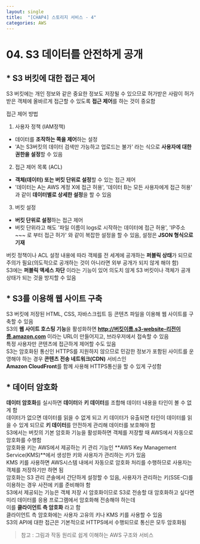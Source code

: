 ```yaml
---
layout: single
title:  "[CHAP4] 스토리지 서비스 - 4"
categories: AWS
---
```


# 04. S3 데이터를 안전하게 공개

## * S3 버킷에 대한 접근 제어

S3 버킷에는 개인 정보와 같은 중요한 정보도 저장될 수 있으므로 허가받은 사람이 허가받은 객체에 올바르게 접근할 수 있도록 **접근 제어**를 하는 것이 중요함  

접근 제어 방법
1. 사용자 정책 (IAM정책)
  - 데이터를 **조작하는 쪽을 제어**하는 설정
  - 'A는 S3버킷의 데이터 검색만 가능하고 업로드는 불가' 라는 식으로 **사용자에 대한 권한을 설정**할 수 있음

2. 접근 제어 목록 (ACL)
  - **객체(데이터) 또는 버킷 단위로 설정**할 수 있는 접근 제어
  - '데이터는 A는 AWS 계정 X에 접근 허용', '데이터 B는 모든 사용자에게 접근 허용' 과 같이 **데이터별로 상세한 설정**을 할 수 있음

3. 버킷 설정
  - **버킷 단위로 설정**하는 접근 제어
  - 버킷 단위라고 해도 '파일 이름이 logs로 시작하는 데이터에 접근 허용', 'IP주소 ~~~ 로 부터 접근 허가' 와 같이 복잡한 설정을 할 수 있음, 설정은 **JSON 형식으로 기재**

버킷 정책이나 ACL 설정 내용에 따라 객체를 전 세계에 공개하는 **퍼블릭 상태**가 되므로 주의가 필요(의도적으로 공개하는 것이 아니라면 외부 공개가 되지 않게 해야 함)  
S3에는 **퍼블릭 액세스 차단** 이라는 기능이 있어 의도치 않게 S3 버킷이나 객체가 공개 상태가 되는 것을 방지할 수 있음  


## * S3를 이용해 웹 사이트 구축

S3 버킷에 저장된 HTML, CSS, 자바스크립트 등 콘텐츠 파일을 이용해 웹 사이트를 구축할 수 있음  
S3의 **웹 사이트 호스팅 기능**을 활성화하면 **http://버킷이름.s3-website-리전이름.amazon.com** 이라는 URL이 만들어지고, 브라우저에서 접속할 수 있음  
특정 사용자만 콘텐츠에 접근하게 제어할 수도 있음  
S3는 암호화된 통신인 HTTPS를 지원하지 않으므로 민감한 정보가 포함된 사이트를 운영해야 하는 경우 **콘텐츠 전송 네트워크(CDN)** 서비스인  
**Amazon CloudFront**를 함께 사용해 HTTPS통신을 할 수 있게 구성함  


## * 데이터 암호화

**데이터 암호화**를 실시하면 **데이터**와 **키 데이터**를 조합해 데이터 내용을 타인이 볼 수 없게 함  
데이터가 없으면 데이터를 읽을 수 없게 되고 키 데이터가 유출되면 타인이 데이터를 읽을 수 있게 되므로 **키 데이터**를 안전하게 관리해 데이터를 보호해야 함  
S3에서는 버킷의 기본 암호화 기능을 활성화하면 객체를 저장할 때 AWS에서 자동으로 암호화를 수행함  
암호화용 키는 AWS에서 제공하는 키 관리 기능인 **AWS Key Management Service(KMS)**에서 생성한 키와 사용자가 관리하는 키가 있음  
KMS 키를 사용하면 AWS시스템 내에서 자동으로 암호화 처리를 수행하므로 사용자는 객체를 저장하기만 하면 됨  
암호화는 S3 관리 콘솔에서 간단하게 설정할 수 있음, 사용자가 관리하는 키(SSE-C)를 이용하는 경우 사전에 키를 준비해야 함  
S3에서 제공되는 기능은 객체 저장 시 암호화이므로 S3로 전송할 대 암호화하고 싶다면 미리 데이터를 응용 프로그램에서 암호화해 전송해야 하는데  
이를 **클라이언트 측 암호화** 라고 함  
클라이언트 측 암호화에는 사용자 고유의 키나 KMS 키를 사용할 수 있음  
S3의 API에 대한 접근은 기본적으로 HTTPS에서 수행되므로 통신은 모두 암호화됨  


> 참고 : 그림과 작동 원리로 쉽게 이해하는 AWS 구조와 서비스